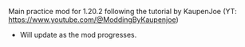 Main practice mod for 1.20.2 following the tutorial by KaupenJoe (YT: https://www.youtube.com/@ModdingByKaupenjoe)

- Will update as the mod progresses.
